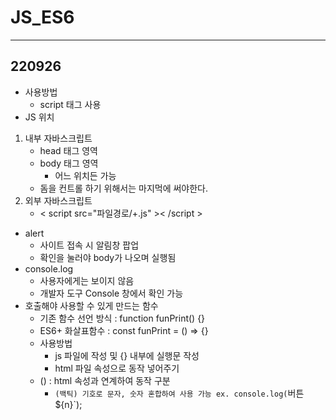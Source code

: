 # JS_ES6

<hr/>

## 220926
+ 사용방법
  + script 태그 사용
+ JS 위치
 1. 내부 자바스크립트
    + head 태그 영역
    + body 태그 영역
      + 어느 위치든 가능
    + 돔을 컨트롤 하기 위해서는 마지먹에 써야한다.
 2. 외부 자바스크립트
    + < script src="파일경로/+.js" >< /script >
+ alert
  + 사이트 접속 시 알림창 팝업
  + 확인을 눌러야 body가 나오며 실행됨
+ console.log
  + 사용자에게는 보이지 않음
  + 개발자 도구 Console 창에서 확인 가능
+ 호출해야 사용할 수 있게 만드는 함수
  + 기존 함수 선언 방식 : function funPrint() {}
  + ES6+ 화살표함수 : const funPrint = () => {}
  + 사용방법
    + js 파일에 작성 및 {} 내부에 실행문 작성
    + html 파일 속성으로 동작 넣어주기
  + () : html 속성과 연계하여 동작 구분
    + `(백틱) 기호로 문자, 숫자 혼합하여 사용 가능
      ex. console.log(`버튼${n}`);
